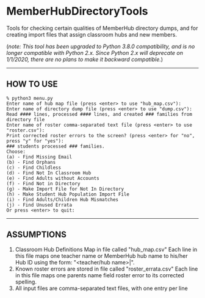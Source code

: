 # MemberHubDirectoryTools
Tools for checking certain qualities of MemberHub directory dumps, and for creating import files that assign classroom hubs and new members.

(_note:  This tool has been upgraded to Python 3.8.0 compatibility, and is no longer compatible with Python 2.x.  Since Python 2.x will deprecate on 1/1/2020, there are no plans to make it backward compatible._)

---
## HOW TO USE
`% python3 menu.py` <br>
`Enter name of hub map file (press <enter> to use "hub_map.csv"): ` <br>
`Enter name of directory dump file (press <enter> to use "dump.csv"): ` <br>
`Read #### lines, processed #### lines, and created ### families from directory file` <br>
`Enter name of roster comma-separated text file (press <enter> to use "roster.csv"): ` <br>
`Print corrected roster errors to the screen? (press <enter> for "no", press "y" for "yes"): ` <br>
`### students processed ### families.` <br>
`Choose:` <br>
`(a) - Find Missing Email` <br>
`(b) - Find Orphans` <br>
`(c) - Find Childless` <br>
`(d) - Find Not In Classroom Hub` <br>
`(e) - Find Adults without Accounts` <br>
`(f) - Find Not in Directory` <br>
`(g) - Make Import File for Not In Directory` <br>
`(h) - Make Student Hub Population Import File` <br>
`(i) - Find Adults/Children Hub Mismatches` <br>
`(j) - Find Unused Errata` <br>
`Or press <enter> to quit:` <br>

---
## ASSUMPTIONS
1.  Classroom Hub Definitions Map in file called "hub_map.csv"
Each line in this file maps one teacher name or MemberHub hub name to his/her Hub ID using 
the form:  "<teacher/hub name>|<hub id>".
2.  Known roster errors are stored in file called "roster_errata.csv"
Each line in this file maps one parents name field roster error to its corrected spelling.
3.  All input files are comma-separated text files, with one entry per line
